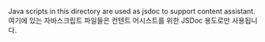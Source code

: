 Java scripts in this directory are used as jsdoc to support content assistant.
여기에 있는 자바스크립트 파일들은 컨텐트 어시스트를 위한 JSDoc 용도로만 사용됩니다.